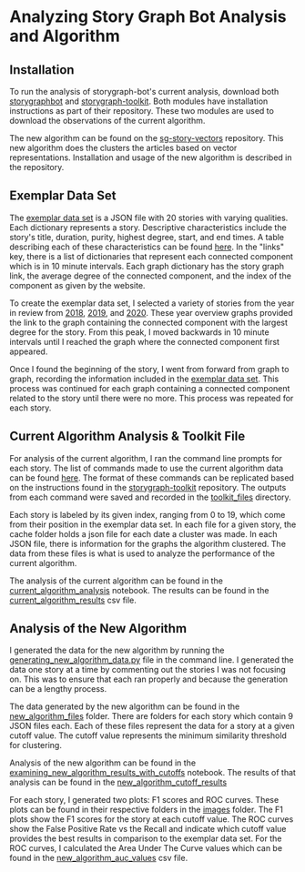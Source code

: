 # Analyzing Story Graph Bot Analysis and Algorithm

## Installation

To run the analysis of storygraph-bot's current analysis, download both [storygraphbot](https://github.com/oduwsdl/storygraphbot) and [storygraph-toolkit](https://github.com/oduwsdl/storygraph-toolkit). Both modules have installation instructions as part of their repository. These two modules are used to download the observations of the current algorithm. 

The new algorithm can be found on the [sg-story-vectors](https://github.com/anwala/sg-story-vectors) repository. This new algorithm does the clusters the articles based on vector representations. Installation and usage of the new algorithm is described in the repository.  

## Exemplar Data Set

The [exemplar data set](data/exemplar_dataset.json) is a JSON file with 20 stories with varying qualities. Each dictionary represents a story. Descriptive characteristics include the story's title, duration, purity, highest degree, start, and end times. A table describing each of these characteristics can be found [here](exemplar_description.md). In the "links" key, there is a list of dictionaries that represent each connected component which is in 10 minute intervals. Each graph dictionary has the story graph link, the average degree of the connected component, and the index of the component as given by the website. 

To create the exemplar data set, I selected a variety of stories from the year in review from [2018](https://storygraph.cs.odu.edu/studies/2019-03/365-dots-in-2018/), [2019](https://storygraph.cs.odu.edu/studies/2019-12/365-dots-in-2019/), and [2020](https://storygraph.cs.odu.edu/studies/2021-01/366-dots-in-2020/). These year overview graphs provided the link to the graph containing the connected component with the largest degree for the story. From this peak, I moved backwards in 10 minute intervals until I reached the graph where the connected component first appeared. 

Once I found the beginning of the story, I went from forward from graph to graph, recording the information included in the [exemplar data set](data/exemplar_dataset.json). This process was continued for each graph containing a connected component related to the story until there were no more. This process was repeated for each story. 

## Current Algorithm Analysis & Toolkit File

For analysis of the current algorithm, I ran the command line prompts for each story. The list of commands made to use the current algorithm data can be found [here](data/sg_toolkit_files/current_algorithm_scripts_ouitline.txt). The format of these commands can be replicated based on the instructions found in the [storygraph-toolkit](https://github.com/oduwsdl/storygraph-toolkit) repository. The outputs from each command were saved and recorded in the [toolkit_files](data/sg_toolkit_files) directory. 

Each story is labeled by its given index, ranging from 0 to 19, which come from their position in the exemplar data set. In each file for a given story, the cache folder holds a json file for each date a cluster was made. In each JSON file, there is information for the graphs the algorithm clustered. The data from these files is what is used to analyze the performance of the current algorithm.

The analysis of the current algorithm can be found in the [current_algorithm_analysis](current_algorithm_analysis.ipynb) notebook. The results can be found in the [current_algorithm_results](current_algorithm_results.csv) csv file.

## Analysis of the New Algorithm

I generated the data for the new algorithm by running the [generating_new_algorithm_data.py](generating_new_algorithm_data.py) file in the command line. I generated the data one story at a time by commenting out the stories I was not focusing on. This was to ensure that each ran properly and because the generation can be a lengthy process.

The data generated by the new algorithm can be found in the [new_algorithm_files](data/new_algorithm_files) folder. There are folders for each story which contain 9 JSON files each. Each of these files represent the data for a story at a given cutoff value. The cutoff value represents the minimum similarity threshold for clustering.

Analysis of the new algorithm can be found in the [examining_new_algorithm_results_with_cutoffs](examing_new_algorithm_with_cutoffs.ipynb) notebook. The results of that analysis can be found in the [new_algorithm_cutoff_results](new_algorithm_cutoff_results.csv) 

For each story, I generated two plots: F1 scores and ROC curves. These plots can be found in their respective folders in the [images](images) folder. The F1 plots show the F1 scores for the story at each cutoff value. The ROC curves show the False Positive Rate vs the Recall and indicate which cutoff value provides the best results in comparison to the exemplar data set. For the ROC curves, I calculated the Area Under The Curve values which can be found in the [new_algorithm_auc_values](new_algorithm_auc_values.csv) csv file.




